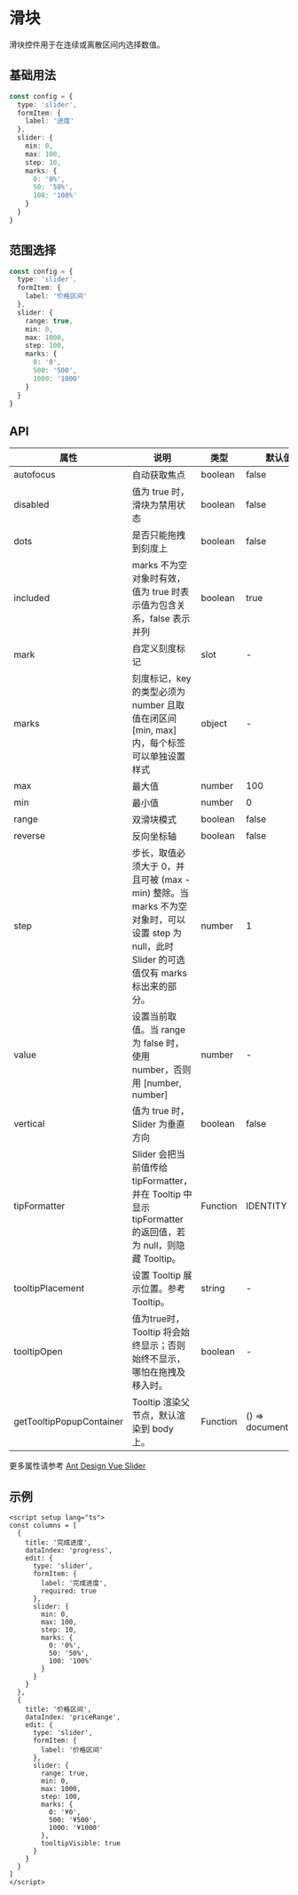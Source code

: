 # 滑块

滑块控件用于在连续或离散区间内选择数值。

## 基础用法

```ts
const config = {
  type: 'slider',
  formItem: {
    label: '进度'
  },
  slider: {
    min: 0,
    max: 100,
    step: 10,
    marks: {
      0: '0%',
      50: '50%',
      100: '100%'
    }
  }
}
```

## 范围选择

```ts
const config = {
  type: 'slider',
  formItem: {
    label: '价格区间'
  },
  slider: {
    range: true,
    min: 0,
    max: 1000,
    step: 100,
    marks: {
      0: '0',
      500: '500',
      1000: '1000'
    }
  }
}
```

## API

| 属性 | 说明 | 类型 | 默认值 |
| --- | --- | --- | --- |
| autofocus | 自动获取焦点 | boolean | false |
| disabled | 值为 true 时，滑块为禁用状态 | boolean | false |
| dots | 是否只能拖拽到刻度上 | boolean | false |
| included | marks 不为空对象时有效，值为 true 时表示值为包含关系，false 表示并列 | boolean | true |
| mark | 自定义刻度标记 | slot | - |
| marks | 刻度标记，key 的类型必须为 number 且取值在闭区间 [min, max] 内，每个标签可以单独设置样式 | object | - |
| max | 最大值 | number | 100 |
| min | 最小值 | number | 0 |
| range | 双滑块模式 | boolean | false |
| reverse | 反向坐标轴 | boolean | false |
| step | 步长，取值必须大于 0，并且可被 (max - min) 整除。当 marks 不为空对象时，可以设置 step 为 null，此时 Slider 的可选值仅有 marks 标出来的部分。 | number | 1 |
| value | 设置当前取值。当 range 为 false 时，使用 number，否则用 [number, number] | number | - |
| vertical | 值为 true 时，Slider 为垂直方向 | boolean | false |
| tipFormatter | Slider 会把当前值传给 tipFormatter，并在 Tooltip 中显示 tipFormatter 的返回值，若为 null，则隐藏 Tooltip。 | Function | IDENTITY |
| tooltipPlacement | 设置 Tooltip 展示位置。参考 Tooltip。 | string | - |
| tooltipOpen | 值为true时，Tooltip 将会始终显示；否则始终不显示，哪怕在拖拽及移入时。 | boolean | - |
| getTooltipPopupContainer | Tooltip 渲染父节点，默认渲染到 body 上。 | Function | () => document.body |

更多属性请参考 [Ant Design Vue Slider](https://www.antdv.com/components/slider-cn#api)

## 示例

```vue
<script setup lang="ts">
const columns = [
  {
    title: '完成进度',
    dataIndex: 'progress',
    edit: {
      type: 'slider',
      formItem: {
        label: '完成进度',
        required: true
      },
      slider: {
        min: 0,
        max: 100,
        step: 10,
        marks: {
          0: '0%',
          50: '50%',
          100: '100%'
        }
      }
    }
  },
  {
    title: '价格区间',
    dataIndex: 'priceRange',
    edit: {
      type: 'slider',
      formItem: {
        label: '价格区间'
      },
      slider: {
        range: true,
        min: 0,
        max: 1000,
        step: 100,
        marks: {
          0: '¥0',
          500: '¥500',
          1000: '¥1000'
        },
        tooltipVisible: true
      }
    }
  }
]
</script>
```
